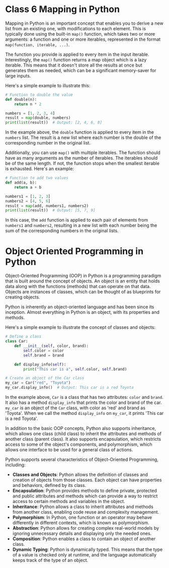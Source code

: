 # Class 6 Mapping in Python

Mapping in Python is an important concept that enables you to derive a new list from an existing one, with modifications to each element. This is typically done using the built-in `map()` function, which takes two or more arguments: a function and one or more iterables, represented in the format `map(function, iterable, ...)`.

The function you provide is applied to every item in the input iterable. Interestingly, the `map()` function returns a map object which is a lazy iterable. This means that it doesn't store all the results at once but generates them as needed, which can be a significant memory-saver for large inputs.

Here's a simple example to illustrate this:

```python
# Function to double the value
def double(n):
    return n * 2

numbers = [1, 2, 3, 4]
result = map(double, numbers)
print(list(result))  # Output: [2, 4, 6, 8]

```

In the example above, the `double` function is applied to every item in the `numbers` list. The result is a new list where each number is the double of the corresponding number in the original list.

Additionally, you can use `map()` with multiple iterables. The function should have as many arguments as the number of iterables. The iterables should be of the same length. If not, the function stops when the smallest iterable is exhausted. Here's an example:

```python
# Function to add two values
def add(a, b):
    return a + b

numbers1 = [1, 2, 3]
numbers2 = [4, 5, 6]
result = map(add, numbers1, numbers2)
print(list(result))  # Output: [5, 7, 9]

```

In this case, the `add` function is applied to each pair of elements from `numbers1` and `numbers2`, resulting in a new list with each number being the sum of the corresponding numbers in the original lists.

# Object Oriented Programming in Python

Object-Oriented Programming (OOP) in Python is a programming paradigm that is built around the concept of objects. An object is an entity that holds data along with the functions (methods) that can operate on that data. Objects are instances of classes, which can be thought of as blueprints for creating objects.

Python is inherently an object-oriented language and has been since its inception. Almost everything in Python is an object, with its properties and methods.

Here's a simple example to illustrate the concept of classes and objects:

```python
# Define a class
class Car:
    def __init__(self, color, brand):
        self.color = color
        self.brand = brand

    def display_info(self):
        print("This car is a", self.color, self.brand)

# Create an object of the Car class
my_car = Car("red", "Toyota")
my_car.display_info()  # Output: This car is a red Toyota

```

In the example above, `Car` is a class that has two attributes: `color` and `brand`. It also has a method `display_info` that prints the color and brand of the car. `my_car` is an object of the `Car` class, with color as 'red' and brand as 'Toyota'. When we call the method `display_info` on `my_car`, it prints 'This car is a red Toyota'.

In addition to the basic OOP concepts, Python also supports inheritance, which allows one class (child class) to inherit the attributes and methods of another class (parent class). It also supports encapsulation, which restricts access to some of the object's components, and polymorphism, which allows one interface to be used for a general class of actions.

Python supports several characteristics of Object-Oriented Programming, including:

- **Classes and Objects**: Python allows the definition of classes and creation of objects from those classes. Each object can have properties and behaviors, defined by its class.
- **Encapsulation**: Python provides methods to define private, protected and public attributes and methods which can provide a way to restrict access to certain methods and variables in the object.
- **Inheritance**: Python allows a class to inherit attributes and methods from another class, enabling code reuse and complexity management.
- **Polymorphism**: In Python, one function or an operator may behave differently in different contexts, which is known as polymorphism.
- **Abstraction**: Python allows for creating complex real-world models by ignoring unnecessary details and displaying only the needed ones.
- **Composition**: Python enables a class to contain an object of another class.
- **Dynamic Typing**: Python is dynamically typed. This means that the type of a value is checked only at runtime, and the language automatically keeps track of the type of an object.